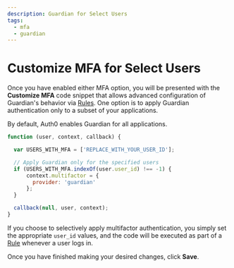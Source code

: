 ```yaml
---
description: Guardian for Select Users
tags:
  - mfa
  - guardian
---
```

# Customize MFA for Select Users

Once you have enabled either MFA option, you will be presented with the **Customize MFA** code snippet that allows advanced configuration of Guardian's behavior via [Rules](/rules). One option is to apply Guardian authentication only to a subset of your applications.

By default, Auth0 enables Guardian for all applications.

```js
function (user, context, callback) {

  var USERS_WITH_MFA = ['REPLACE_WITH_YOUR_USER_ID'];

  // Apply Guardian only for the specified users
  if (USERS_WITH_MFA.indexOf(user.user_id) !== -1) {
      context.multifactor = {
        provider: 'guardian' 
      };
  }

  callback(null, user, context);
}
```

If you choose to selectively apply multifactor authentication, you simply set the appropriate `user_id` values, and the code will be executed as part of a [Rule](/rules) whenever a user logs in.

Once you have finished making your desired changes, click **Save**.
